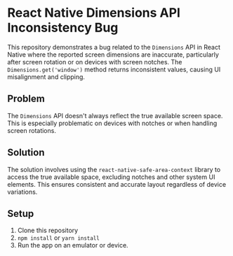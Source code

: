 # React Native Dimensions API Inconsistency Bug

This repository demonstrates a bug related to the `Dimensions` API in React Native where the reported screen dimensions are inaccurate, particularly after screen rotation or on devices with screen notches.  The `Dimensions.get('window')` method returns inconsistent values, causing UI misalignment and clipping.

## Problem
The `Dimensions` API doesn't always reflect the true available screen space.  This is especially problematic on devices with notches or when handling screen rotations.

## Solution
The solution involves using the `react-native-safe-area-context` library to access the true available space, excluding notches and other system UI elements. This ensures consistent and accurate layout regardless of device variations.

## Setup

1. Clone this repository
2. `npm install` or `yarn install`
3. Run the app on an emulator or device.